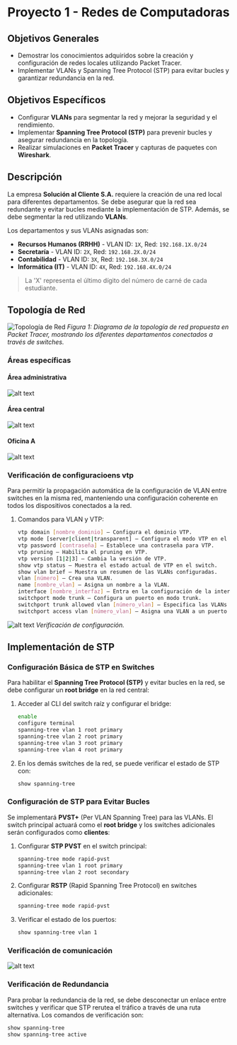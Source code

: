 # Proyecto 1 - Redes de Computadoras

## Objetivos Generales
- Demostrar los conocimientos adquiridos sobre la creación y configuración de redes locales utilizando Packet Tracer.
- Implementar VLANs y Spanning Tree Protocol (STP) para evitar bucles y garantizar redundancia en la red.

## Objetivos Específicos
- Configurar **VLANs** para segmentar la red y mejorar la seguridad y el rendimiento.
- Implementar **Spanning Tree Protocol (STP)** para prevenir bucles y asegurar redundancia en la topología.
- Realizar simulaciones en **Packet Tracer** y capturas de paquetes con **Wireshark**.

## Descripción
La empresa **Solución al Cliente S.A.** requiere la creación de una red local para diferentes departamentos. Se debe asegurar que la red sea redundante y evitar bucles mediante la implementación de STP. Además, se debe segmentar la red utilizando **VLANs**.

Los departamentos y sus VLANs asignadas son:
- **Recursos Humanos (RRHH)** - VLAN ID: `1X`, Red: `192.168.1X.0/24`
- **Secretaría** - VLAN ID: `2X`, Red: `192.168.2X.0/24`
- **Contabilidad** - VLAN ID: `3X`, Red: `192.168.3X.0/24`
- **Informática (IT)** - VLAN ID: `4X`, Red: `192.168.4X.0/24`

> La 'X' representa el último dígito del número de carné de cada estudiante.

## Topología de Red

![Topología de Red](./assets/imgTopologia.png)
*Figura 1: Diagrama de la topología de red propuesta en Packet Tracer, mostrando los diferentes departamentos conectados a través de switches.*


### Áreas específicas
#### Área administrativa
![alt text](./assets/image.png)

#### Área central
![alt text](./assets/central.png)


#### Oficina A
![alt text](./assets/oficinaA.png)



### Verificación de configuracioens vtp
Para permitir la propagación automática de la configuración de VLAN entre switches en la misma red, manteniendo una configuración coherente en todos los dispositivos conectados a la red.



1. Comandos para VLAN y VTP:
    ```bash
    vtp domain [nombre_dominio] – Configura el dominio VTP.
    vtp mode [server|client|transparent] – Configura el modo VTP en el switch.
    vtp password [contraseña] – Establece una contraseña para VTP.
    vtp pruning – Habilita el pruning en VTP.
    vtp version [1|2|3] – Cambia la versión de VTP.
    show vtp status – Muestra el estado actual de VTP en el switch.
    show vlan brief – Muestra un resumen de las VLANs configuradas.
    vlan [número] – Crea una VLAN.
    name [nombre_vlan] – Asigna un nombre a la VLAN.
    interface [nombre_interfaz] – Entra en la configuración de la interfaz.
    switchport mode trunk – Configura un puerto en modo trunk.
    switchport trunk allowed vlan [número_vlan] – Especifica las VLANs permitidas en un trunk.
    switchport access vlan [número_vlan] – Asigna una VLAN a un puerto de acceso.
    ```

![alt text](./assets/vtpConfiguration.png)
*Verificación de configuración.*

## Implementación de STP
### Configuración Básica de STP en Switches
Para habilitar el **Spanning Tree Protocol (STP)** y evitar bucles en la red, se debe configurar un **root bridge** en la red central:




1. Acceder al CLI del switch raíz y configurar el bridge:
    ```bash
    enable
    configure terminal
    spanning-tree vlan 1 root primary
    spanning-tree vlan 2 root primary
    spanning-tree vlan 3 root primary
    spanning-tree vlan 4 root primary
    ```

2. En los demás switches de la red, se puede verificar el estado de STP con:
    ```bash
    show spanning-tree
    ```

### Configuración de STP para Evitar Bucles
Se implementará **PVST+** (Per VLAN Spanning Tree) para las VLANs. El switch principal actuará como el **root bridge** y los switches adicionales serán configurados como **clientes**:

1. Configurar **STP PVST** en el switch principal:
    ```bash
    spanning-tree mode rapid-pvst
    spanning-tree vlan 1 root primary
    spanning-tree vlan 2 root secondary
    ```

2. Configurar **RSTP** (Rapid Spanning Tree Protocol) en switches adicionales:
    ```bash
    spanning-tree mode rapid-pvst
    ```

3. Verificar el estado de los puertos:
    ```bash
    show spanning-tree vlan 1
    ```

### Verificación de comunicación

![alt text](./assets/ping.png)

### Verificación de Redundancia
Para probar la redundancia de la red, se debe desconectar un enlace entre switches y verificar que STP rerutea el tráfico a través de una ruta alternativa. Los comandos de verificación son:
```bash
show spanning-tree
show spanning-tree active
